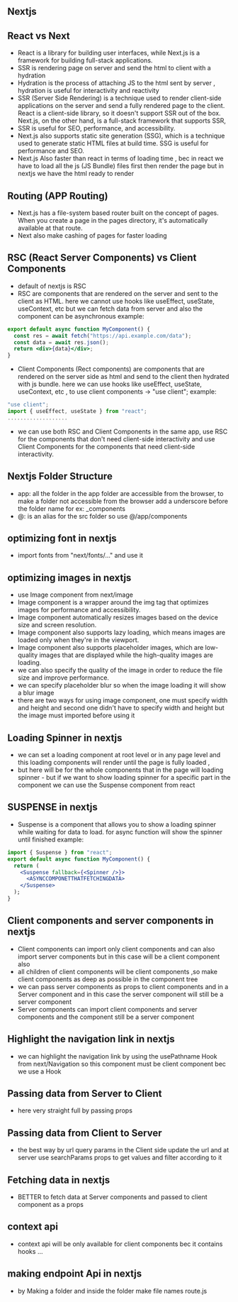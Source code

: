 ## Nextjs

## React vs Next

- React is a library for building user interfaces, while Next.js is a framework for building full-stack applications.
- SSR is rendering page on server and send the html to client with a hydration
- Hydration is the process of attaching JS to the html sent by server , hydration is useful for interactivity and reactivity
- SSR (Server Side Rendering) is a technique used to render client-side applications on the server and send a fully rendered page to the client. React is a client-side library, so it doesn't support SSR out of the box. Next.js, on the other hand, is a full-stack framework that supports SSR,
- SSR is useful for SEO, performance, and accessibility.
- Next.js also supports static site generation (SSG), which is a technique used to generate static HTML files at build time. SSG is useful for performance and SEO.
- Next.js Also faster than react in terms of loading time , bec in react we have to load all the js (JS Bundle) files first then render the page but in nextjs we have the html ready to render

## Routing (APP Routing)

- Next.js has a file-system based router built on the concept of pages. When you create a page in the pages directory, it's automatically available at that route.
- Next also make cashing of pages for faster loading

## RSC (React Server Components) vs Client Components

- default of nextjs is RSC
- RSC are components that are rendered on the server and sent to the client as HTML. here we cannot use hooks like useEffect, useState, useContext, etc but we can fetch data from server and also the component can be asynchronous
  example:

```jsx
export default async function MyComponent() {
  const res = await fetch("https://api.example.com/data");
  const data = await res.json();
  return <div>{data}</div>;
}
```

- Client Components (Rect components) are components that are rendered on the server side as html and send to the client then hydrated with js bundle. here we can use hooks like useEffect, useState, useContext, etc , to use client components -> "use client";
  example:

```jsx
"use client";
import { useEffect, useState } from "react";
...................
```

- we can use both RSC and Client Components in the same app, use RSC for the components that don't need client-side interactivity and use Client Components for the components that need client-side interactivity.

## Nextjs Folder Structure

- app: all the folder in the app folder are accessible from the browser, to make a folder not accessible from the browser add a underscore before the folder name for ex: \_components
- @: is an alias for the src folder so use @/app/components

## optimizing font in nextjs

- import fonts from "next/fonts/..." and use it

## optimizing images in nextjs

- use Image component from next/image
- Image component is a wrapper around the img tag that optimizes images for performance and accessibility.
- Image component automatically resizes images based on the device size and screen resolution.
- Image component also supports lazy loading, which means images are loaded only when they're in the viewport.
- Image component also supports placeholder images, which are low-quality images that are displayed while the high-quality images are loading.
- we can also specify the quality of the image in order to reduce the file size and improve performance.
- we can specify placeholder blur so when the image loading it will show a blur image
- there are two ways for using image component, one must specify width and height and second one didn't have to specify width and height but the image must imported before using it

## Loading Spinner in nextjs

- we can set a loading component at root level or in any page level and this loading components will render until the page is fully loaded ,
- but here will be for the whole components that in the page will loading spinner - but if we want to show loading spinner for a specific part in the component we can use the Suspense component from react

## SUSPENSE in nextjs

- Suspense is a component that allows you to show a loading spinner while waiting for data to load. for async function will show the spinner until finished
  example:

```jsx
import { Suspense } from "react";
export default async function MyComponent() {
  return (
    <Suspense fallback={<Spinner />}>
      <ASYNCCOMPONETTHATFETCHINGDATA>
    </Suspense>
  );
}
```

## Client components and server components in nextjs

- Client components can import only client components and can also import server components but in this case will be a client component also
- all children of client components will be client components ,so make client components as deep as possible
  in the component tree
- we can pass server components as props to client components and in a Server component and in this case the server component will still be a server component
- Server components can import client components and server components and the component still be a server component

## Highlight the navigation link in nextjs

- we can highlight the navigation link by using the usePathname Hook from next/Navigation so this component must be client component bec we use a Hook

## Passing data from Server to Client

- here very straight full by passing props

## Passing data from Client to Server

- the best way by url query params
  in the Client side update the url and at server use searchParams props to get values and filter according to it

## Fetching data in nextjs

- BETTER to fetch data at Server components and passed to client component as a props

## context api

- context api will be only available for client components bec it contains hooks ...

## making endpoint Api in nextjs

- by Making a folder and inside the folder make file names route.js
